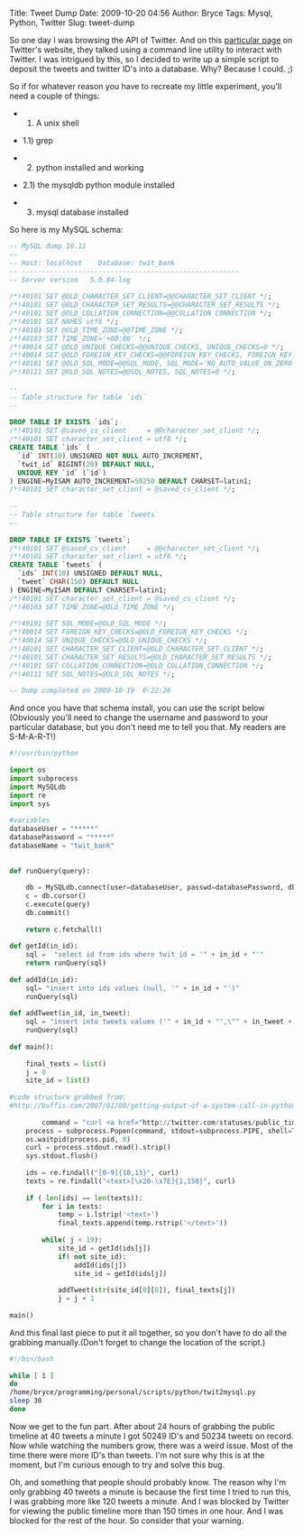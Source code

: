 Title: Tweet Dump
Date: 2009-10-20 04:56
Author: Bryce
Tags: Mysql, Python, Twitter
Slug: tweet-dump

So one day I was browsing the API of Twitter. And on this [particular
page](http://apiwiki.twitter.com/Things-Every-Developer-Should-Know#8AcommandlineisallyouneedtousetheTwitterAPInbsp)
on Twitter's website, they talked using a command line utility to
interact with Twitter. I was intrigued by this, so I decided to write up
a simple script to deposit the tweets and twitter ID's into a database.
Why? Because I could. ;)

So if for whatever reason you have to recreate my little experiment,
you'll need a couple of things:

- 1) A unix shell

- 1.1) grep

- 2) python installed and working

- 2.1) the mysqldb python module installed

- 3) mysql database installed

So here is my MySQL schema:

```sql
-- MySQL dump 10.11
--
-- Host: localhost    Database: twit_bank
-- ------------------------------------------------------
-- Server version	5.0.84-log
 
/*!40101 SET @OLD_CHARACTER_SET_CLIENT=@@CHARACTER_SET_CLIENT */;
/*!40101 SET @OLD_CHARACTER_SET_RESULTS=@@CHARACTER_SET_RESULTS */;
/*!40101 SET @OLD_COLLATION_CONNECTION=@@COLLATION_CONNECTION */;
/*!40101 SET NAMES utf8 */;
/*!40103 SET @OLD_TIME_ZONE=@@TIME_ZONE */;
/*!40103 SET TIME_ZONE='+00:00' */;
/*!40014 SET @OLD_UNIQUE_CHECKS=@@UNIQUE_CHECKS, UNIQUE_CHECKS=0 */;
/*!40014 SET @OLD_FOREIGN_KEY_CHECKS=@@FOREIGN_KEY_CHECKS, FOREIGN_KEY_CHECKS=0 */;
/*!40101 SET @OLD_SQL_MODE=@@SQL_MODE, SQL_MODE='NO_AUTO_VALUE_ON_ZERO' */;
/*!40111 SET @OLD_SQL_NOTES=@@SQL_NOTES, SQL_NOTES=0 */;
 
--
-- Table structure for table `ids`
--
 
DROP TABLE IF EXISTS `ids`;
/*!40101 SET @saved_cs_client     = @@character_set_client */;
/*!40101 SET character_set_client = utf8 */;
CREATE TABLE `ids` (
  `id` INT(10) UNSIGNED NOT NULL AUTO_INCREMENT,
  `twit_id` BIGINT(20) DEFAULT NULL,
  UNIQUE KEY `id` (`id`)
) ENGINE=MyISAM AUTO_INCREMENT=50250 DEFAULT CHARSET=latin1;
/*!40101 SET character_set_client = @saved_cs_client */;
 
--
-- Table structure for table `tweets`
--
 
DROP TABLE IF EXISTS `tweets`;
/*!40101 SET @saved_cs_client     = @@character_set_client */;
/*!40101 SET character_set_client = utf8 */;
CREATE TABLE `tweets` (
  `ids` INT(10) UNSIGNED DEFAULT NULL,
  `tweet` CHAR(150) DEFAULT NULL
) ENGINE=MyISAM DEFAULT CHARSET=latin1;
/*!40101 SET character_set_client = @saved_cs_client */;
/*!40103 SET TIME_ZONE=@OLD_TIME_ZONE */;
 
/*!40101 SET SQL_MODE=@OLD_SQL_MODE */;
/*!40014 SET FOREIGN_KEY_CHECKS=@OLD_FOREIGN_KEY_CHECKS */;
/*!40014 SET UNIQUE_CHECKS=@OLD_UNIQUE_CHECKS */;
/*!40101 SET CHARACTER_SET_CLIENT=@OLD_CHARACTER_SET_CLIENT */;
/*!40101 SET CHARACTER_SET_RESULTS=@OLD_CHARACTER_SET_RESULTS */;
/*!40101 SET COLLATION_CONNECTION=@OLD_COLLATION_CONNECTION */;
/*!40111 SET SQL_NOTES=@OLD_SQL_NOTES */;
 
-- Dump completed on 2009-10-19  0:22:26
```

And once you have that schema install, you can use the script below
(Obviously you'll need to change the username and password to your
particular database, but you don't need me to tell you that. My readers
are S-M-A-R-T!)

```python
#!/usr/bin/python
 
import os
import subprocess
import MySQLdb
import re
import sys
 
#variables
databaseUser = "*****"
databasePassword = "*****"
databaseName = "twit_bank"
 
 
def runQuery(query):
 
	db = MySQLdb.connect(user=databaseUser, passwd=databasePassword, db=databaseName)
	c = db.cursor()
	c.execute(query)
	db.commit()
 
	return c.fetchall()
 
def getId(in_id):
	sql =  "select id from ids where twit_id = '" + in_id + "'"
	return runQuery(sql)
 
def addId(in_id):
	sql= "insert into ids values (null, '" + in_id + "')"
	runQuery(sql)
 
def addTweet(in_id, in_tweet):
	sql = "insert into tweets values ('" + in_id + "',\"" + in_tweet + "\")"
	runQuery(sql)
 
def main():
 
	final_texts = list()
	j = 0
	site_id = list()
 
#code structure grabbed from: 
#http://buffis.com/2007/01/09/getting-output-of-a-system-call-in-python/comment-page-1/
 
        command = "curl <a href="http://twitter.com/statuses/public_timeline.xml" title="http://twitter.com/statuses/public_timeline.xml">http://twitter.com/statuses/public_timeline.xml</a> | grep -A 3 '<status>' "
	process = subprocess.Popen(command, stdout=subprocess.PIPE, shell=True)
	os.waitpid(process.pid, 0)
	curl = process.stdout.read().strip()
	sys.stdout.flush()
 
	ids = re.findall("[0-9]{10,13}", curl)
	texts = re.findall("<text>[\x20-\x7E]{1,150}", curl)
 
	if ( len(ids) == len(texts)):
		for i in texts:
			temp = i.lstrip('<text>')
			final_texts.append(temp.rstrip('</text>'))
 
		while( j < 19):
			site_id = getId(ids[j])
			if( not site_id):
				addId(ids[j])
				site_id = getId(ids[j])
 
			addTweet(str(site_id[0][0]), final_texts[j])
			j = j + 1
 
main()
```

And this final last piece to put it all together, so you don't have to
do all the grabbing manually.(Don't forget to change the location of the
script.)

```bash
#!/bin/bash
 
while [ 1 ]
do
/home/bryce/programming/personal/scripts/python/twit2mysql.py
sleep 30
done
```

Now we get to the fun part. After about 24 hours of grabbing the public
timeline at 40 tweets a minute I got 50249 ID's and 50234 tweets on
record. Now while watching the numbers grow, there was a weird issue.
Most of the time there were more ID's than tweets. I'm not sure why this
is at the moment, but I'm curious enough to try and solve this bug.

Oh, and something that people should probably know. The reason why I'm
only grabbing 40 tweets a minute is because the first time I tried to
run this, I was grabbing more like 120 tweets a minute. And I was
blocked by Twitter for viewing the public timeline more than 150 times
in one hour. And I was blocked for the rest of the hour. So consider
that your warning.
